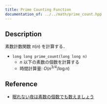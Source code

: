 ```yaml
---
title: Prime Counting Function
documentation_of: ../../math/prime_count.hpp
---
```


## Description

素数計数関数 $\pi(n)$ を計算する．

- `long long prime_count(long long n)`
    - $n$ 以下の素数の個数を計算する
    - 時間計算量: $O(n^{3/4}/\log n)$

## Reference

- [眠れない夜は素数の個数でも数えましょう](https://rsk0315.hatenablog.com/entry/2021/05/18/015511)